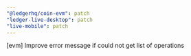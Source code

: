 ```yaml
---
"@ledgerhq/coin-evm": patch
"ledger-live-desktop": patch
"live-mobile": patch
---
```


[evm] Improve error message if could not get list of operations
